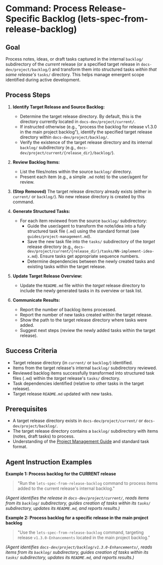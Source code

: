 # Command: Process Release-Specific Backlog (lets-spec-from-release-backlog)

## Goal
Process notes, ideas, or draft tasks captured in the internal `backlog/` subdirectory of the *current* release (or a specified target release in `docs-dev/project/backlog/`) and transform them into structured tasks *within that same release's* `tasks/` directory. This helps manage emergent scope identified during active development.

## Process Steps

1.  **Identify Target Release and Source Backlog:**
    *   Determine the target release directory. By default, this is the directory currently located in `docs-dev/project/current/`.
    *   If instructed otherwise (e.g., "process the backlog for release v1.3.0 in the main project backlog"), identify the specified target release directory within `docs-dev/project/backlog/`.
    *   Verify the existence of the target release directory and its internal `backlog/` subdirectory (e.g., `docs-dev/project/current/{release_dir}/backlog/`).

2.  **Review Backlog Items:**
    *   List the files/notes within the source `backlog/` directory.
    *   Present each item (e.g., a simple `.md` note) to the user/agent for review.

3.  **(Step Removed)** The target release directory already exists (either in `current/` or `backlog/`). No new release directory is created by this command.

4.  **Generate Structured Tasks:**
    *   For each item reviewed from the source `backlog/` subdirectory:
        *   Guide the user/agent to transform the note/idea into a fully structured task file (`.md`) using the standard format (see `guides/project-management.md`).
        *   Save the new task file into the `tasks/` subdirectory of the *target* release directory (e.g., `docs-dev/project/current/{release_dir}/tasks/NN-implement-idea-x.md`). Ensure tasks get appropriate sequence numbers.
        *   Determine dependencies between the newly created tasks and existing tasks within the target release.

5.  **Update Target Release Overview:**
    *   Update the `README.md` file within the *target* release directory to include the newly generated tasks in its overview or task list.

6.  **Communicate Results:**
    *   Report the number of backlog items processed.
    *   Report the number of new tasks created within the target release.
    *   Show the path to the target release directory where tasks were added.
    *   Suggest next steps (review the newly added tasks within the target release).

## Success Criteria

*   Target release directory (in `current/` or `backlog/`) identified.
*   Items from the target release's internal `backlog/` subdirectory reviewed.
*   Reviewed backlog items successfully transformed into structured task files (`.md`) within the *target* release's `tasks/` directory.
*   Task dependencies identified (relative to other tasks in the target release).
*   Target release `README.md` updated with new tasks.

## Prerequisites

*   A target release directory exists in `docs-dev/project/current/` or `docs-dev/project/backlog/`.
*   The target release directory contains a `backlog/` subdirectory with items (notes, draft tasks) to process.
*   Understanding of the [Project Management Guide](../guides/project-management.md) and standard task format.

## Agent Instruction Examples

**Example 1: Process backlog for the CURRENT release**

> "Run the `lets-spec-from-release-backlog` command to process items added to the current release's internal backlog."

*(Agent identifies the release in `docs-dev/project/current/`, reads items from its `backlog/` subdirectory, guides creation of tasks within its `tasks/` subdirectory, updates its `README.md`, and reports results.)*

**Example 2: Process backlog for a specific release in the main project backlog**

> "Use the `lets-spec-from-release-backlog` command, targeting release `v1.3.0-Enhancements` located in the main project backlog."

*(Agent identifies `docs-dev/project/backlog/v1.3.0-Enhancements/`, reads items from its `backlog/` subdirectory, guides creation of tasks within its `tasks/` subdirectory, updates its `README.md`, and reports results.)*
